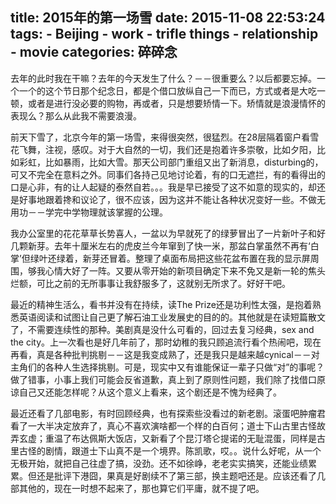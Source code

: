 title: 2015年的第一场雪
date: 2015-11-08 22:53:24
tags:
    - Beijing
    - work
    - trifle things
    - relationship
    - movie
categories: 碎碎念
---

去年的此时我在干嘛？去年的今天发生了什么？－－很重要么？以后都要忘掉。一个一个的这个节日那个纪念日，都是个借口放纵自己一下而已，方式或者是大吃一顿，或者是进行没必要的购物，再或者，只是想要矫情一下。矫情就是浪漫情怀的表现么？那么从此我不需要浪漫。

前天下雪了，北京今年的第一场雪，来得很突然，很猛烈。在28层隔着窗户看雪花飞舞，注视，感叹。对于大自然的一切，我们还是抱着许多崇敬，比如夕阳，比如彩虹，比如暴雨，比如大雪。那天公司部门重组又出了新消息，disturbing的，可又不完全在意料之外。同事们各持己见地讨论着，有的口无遮拦，有的看得出的口是心非，有的让人起疑的泰然自若。。。我是早已接受了这不如意的现实的，却还是好事地跟着搀和议论了，很不应该，因为这并不能让各种状况变好一些。不做无用功－－学完中学物理就该掌握的公理。

我办公室里的花花草草长势喜人，一盆以为早就死了的绿萝冒出了一片新叶子和好几颗新芽。去年十厘米左右的虎皮兰今年窜到了快一米，那盆白掌虽然不再有‘白掌’但绿叶还绿着，新芽还冒着。整理了桌面布局把这些花盆布置在我的显示屏周围，够我心情大好了一阵。又要从零开始的新项目确定下来不免又是新一轮的焦头烂额，可比之前的无所事事让我舒服多了，这就别无所求了。好好干吧。

最近的精神生活么，看书并没有在持续，读The Prize还是功利性太强，是抱着熟悉英语阅读和试图让自己更了解石油工业发展史的目的的。其他就是在读短篇散文了，不需要连续性的那种。美剧真是没什么可看的，回过去复习经典，sex and the city。上一次看也是好几年前了，那时幼稚的我只顾追流行看个热闹吧，现在再看，真是各种批判挑剔－－这是我变成熟了，还是我只是越来越cynical－－对主角们的各种人生选择挑剔。可是，现实中又有谁能保证一辈子只做“对”的事呢？做了错事，小事上我们可能会反省道歉，真上到了原则性问题，我们除了找借口原谅自己又还能怎样呢？从这个意义上看来，这个剧还是不愧为经典了。

最近还看了几部电影，有时回顾经典，也有探索些没看过的新老剧。滚蛋吧肿瘤君看了一大半决定放弃了，真心不喜欢演啥都一个样的白百何；道士下山古里古怪故弄玄虚；重温了布达佩斯大饭店，又新看了个昆汀塔仑提诺的无耻混蛋，同样是古里古怪的剧情，跟道士下山真不是一个境界。陈凯歌，哎。。说什么好呢，从一个无极开始，就把自己往虚了搞，没劲。还不如徐峥，老老实实搞笑，还能业绩累累。但还是批评下港囧，果真是好剧续不了第三部，换主题吧还是。应该还看了几部其他的，现在一时想不起来了，那也算它们平庸，就不提了吧。




